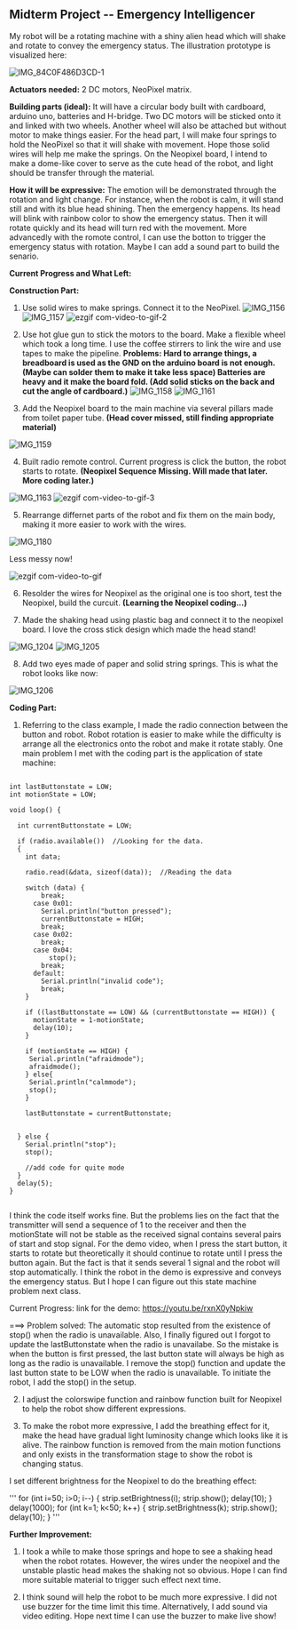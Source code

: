 
## Midterm Project -- Emergency Intelligencer

My robot will be a rotating machine with a shiny alien head which will shake and rotate to convey the emergency status. The illustration prototype is visualized here:

![IMG_84C0F486D3CD-1](https://user-images.githubusercontent.com/57734650/135748669-0e93812f-db32-41aa-89ca-a0172e389d6f.jpeg)

**Actuators needed:** 2 DC motors, NeoPixel matrix.

**Building parts (ideal):** It will have a circular body built with cardboard, arduino uno, batteries and H-bridge. Two DC motors will be sticked onto it and linked with two wheels. Another wheel will also be attached but without motor to make things easier. For the head part, I will make four springs to hold the NeoPixel so that it will shake with movement. Hope those solid wires will help me make the springs. On the Neopixel board, I intend to make a dome-like cover to serve as the cute head of the robot, and light should be transfer through the material.

**How it will be expressive:** The emotion will be demonstrated through the rotation and light change. For instance, when the robot is calm, it will stand still and with its blue head shining. Then the emergency happens. Its head will blink with rainbow color to show the emergency status. Then it will rotate quickly and its head will turn red with the movement. More advancedly with the romote control, I can use the botton to trigger the emergency status with rotation. Maybe I can add a sound part to build the senario.

**Current Progress and What Left:**


**Construction Part:**

1. Use solid wires to make springs. Connect it to the NeoPixel.
![IMG_1156](https://user-images.githubusercontent.com/57734650/135758505-7823ddfe-a9eb-4c61-9905-d406d0270dcf.jpg)
![IMG_1157](https://user-images.githubusercontent.com/57734650/135758510-54d29db9-6d2c-45f2-bb0d-625660de677c.jpg)
![ezgif com-video-to-gif-2](https://user-images.githubusercontent.com/57734650/135758515-fbb59c4e-0073-4ec1-96bb-2c11ca40d64a.gif)

2. Use hot glue gun to stick the motors to the board. Make a flexible wheel which took a long time. I use the coffee stirrers to link the wire and use tapes to make the pipeline. **Problems: Hard to arrange things, a breadboard is used as the GND on the arduino board is not enough. (Maybe can solder them to make it take less space) Batteries are heavy and it make the board fold. (Add solid sticks on the back and cut the angle of cardboard.)**
![IMG_1158](https://user-images.githubusercontent.com/57734650/135758820-32fa8eab-512c-4c72-a57e-801649b80763.jpg)
![IMG_1161](https://user-images.githubusercontent.com/57734650/135758813-55c21700-c2be-4225-bdbe-b4a92b2b2cea.jpg)

3. Add the Neopixel board to the main machine via several pillars made from toilet paper tube. **(Head cover missed, still finding appropriate material)**



![IMG_1159](https://user-images.githubusercontent.com/57734650/135758955-0f1abbb2-0bc9-449e-85cc-bd5127bd1eee.jpg)

4. Built radio remote control. Current progress is click the button, the robot starts to rotate. **(Neopixel Sequence Missing. Will made that later. More coding later.)**



![IMG_1163](https://user-images.githubusercontent.com/57734650/135759231-f58995cd-c459-4f3f-a844-a01790c25ace.jpg)
![ezgif com-video-to-gif-3](https://user-images.githubusercontent.com/57734650/135759112-7fe7fca0-d65d-4f2c-b29a-381e85aa7b9f.gif)

5. Rearrange differnet parts of the robot and fix them on the main body, making it more easier to work with the wires.

![IMG_1180](https://user-images.githubusercontent.com/57734650/136068127-8245e128-4a49-4ab1-a7f0-1a0b7761a06d.jpg)

Less messy now!

![ezgif com-video-to-gif](https://user-images.githubusercontent.com/57734650/136068471-b85abe77-8a08-43cd-a20a-7586c5c65889.gif)

6. Resolder the wires for Neopixel as the original one is too short, test the Neopixel, build the curcuit. **(Learning the Neopixel coding...)**

7. Made the shaking head using plastic bag and connect it to the neopixel board. I love the cross stick design which made the head stand!


![IMG_1204](https://user-images.githubusercontent.com/57734650/136654153-7f189b68-ca8e-452d-94bd-b5d060937ba6.jpg)
![IMG_1205](https://user-images.githubusercontent.com/57734650/136654155-c62f3d0c-4561-4f0d-99f5-6f669238080b.jpg)


8. Add two eyes made of paper and solid string springs. This is what the robot looks like now:

![IMG_1206](https://user-images.githubusercontent.com/57734650/136654229-78a51b6c-9ee3-4be5-aab9-bf228d6ae2a0.jpg)


**Coding Part:**

1. Referring to the class example, I made the radio connection between the button and robot. Robot rotation is easier to make while the difficulty is arrange all the electronics onto the robot and make it rotate stably. One main problem I met with the coding part is the application of state machine:

```

int lastButtonstate = LOW;
int motionState = LOW;
  
void loop() {

  int currentButtonstate = LOW;
  
  if (radio.available())  //Looking for the data.
  {
    int data;

    radio.read(&data, sizeof(data));  //Reading the data

    switch (data) {
        break;
      case 0x01:
        Serial.println("button pressed");
        currentButtonstate = HIGH;
        break;
      case 0x02:
        break;
      case 0x04:
          stop();
        break;
      default:
        Serial.println("invalid code");
        break;
    }

    if ((lastButtonstate == LOW) && (currentButtonstate == HIGH)) { 
      motionState = 1-motionState;
      delay(10);
    }

    if (motionState == HIGH) {
     Serial.println("afraidmode");
     afraidmode();
    } else{
     Serial.println("calmmode");
     stop();
    }

    lastButtonstate = currentButtonstate;

    
  } else {
    Serial.println("stop");
    stop();

    //add code for quite mode
  }
  delay(5);
}
   
```

I think the code itself works fine. But the problems lies on the fact that the transmitter will send a sequence of 1 to the receiver and then the motionState will not be stable as the received signal contains several pairs of start and stop signal. For the demo video, when I press the start button, it starts to rotate but theoretically it should continue to rotate until I press the button again. But the fact is that it sends several 1 signal and the robot will stop automatically. I think the robot in the demo is expressive and conveys the emergency status. But I hope I can figure out this state machine problem next class.

Current Progress: link for the demo: https://youtu.be/rxnX0yNpkiw

===> Problem solved: The automatic stop resulted from the existence of stop() when the radio is unavailable. Also, I finally figured out I forgot to update the lastButtonstate when the radio is unavailabe. So the mistake is when the button is first pressed, the last button state will always be high as long as the radio is unavailable. I remove the stop() function and update the last button state to be LOW when the radio is unavailable. To initiate the robot, I add the stop() in the setup.

2. I adjust the colorswipe function and rainbow function built for Neopixel to help the robot show different expressions.

3. To make the robot more expressive, I add the breathing effect for it, make the head have gradual light luminosity change which looks like it is alive. The rainbow function is removed from the main motion functions and only exists in the transformation stage to show the robot is changing status.

  I set different brightness for the Neopixel to do the breathing effect:
  
  '''
  for (int i=50; i>0; i--) { strip.setBrightness(i); strip.show(); delay(10); }
  delay(1000);
  for (int k=1; k<50; k++) { strip.setBrightness(k); strip.show(); delay(10); }
  '''
  
**Further Improvement:**

1. I took a while to make those springs and hope to see a shaking head when the robot rotates. However, the wires under the neopixel and the unstable plastic head makes the shaking not so obvious. Hope I can find more suitable material to trigger such effect next time.

2. I think sound will help the robot to be much more expressive. I did not use buzzer for the time limit this time. Alternatively, I add sound via video editing. Hope next time I can use the buzzer to make live show!


